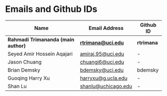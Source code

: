 # Emails and Github IDs
| Name | Email Address | Github ID |
| --- | --- | --- |
| **Rahmadi Trimananda (main author)** | **rtrimana@uci.edu** | **rtrimana** |
| Seyed Amir Hossein Aqajari | amiraj.95@uci.edu | - |
| Jason Chuang | chuangj6@uci.edu | - |
| Brian Demsky | bdemsky@uci.edu | bdemsky |
| Guoqing Harry Xu | harryxu@g.ucla.edu | - |
| Shan Lu | shanlu@uchicago.edu | - |
